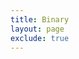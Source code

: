 ```yaml
---
title: Binary
layout: page
exclude: true
---
```



<!--stackedit_data:
eyJoaXN0b3J5IjpbLTEzOTMzNjQyNjQsLTEyNTQ2NDI5MzhdfQ
==
-->